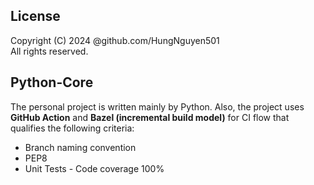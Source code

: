 License
---

Copyright (C) 2024 @github.com/HungNguyen501<br>
All rights reserved.

Python-Core
---

The personal project is written mainly by Python. Also, the project uses **GitHub Action** and **Bazel (incremental build model)** for CI flow that qualifies the following criteria:
- Branch naming convention
- PEP8
- Unit Tests - Code coverage 100%
